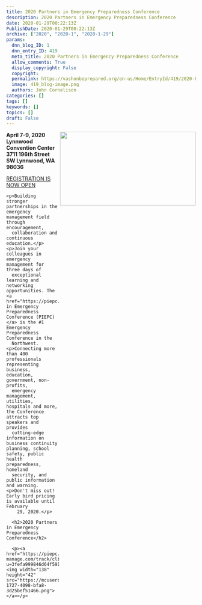 ```yaml
---
title: 2020 Partners in Emergency Preparedness Conference
description: 2020 Partners in Emergency Preparedness Conference
date: 2020-01-29T00:22:13Z
PublishDate: 2020-01-29T00:22:13Z
archive: ["2020", "2020-1", "2020-1-29"]
params:
  dnn_blog_ID: 1
  dnn_entry_ID: 419
  meta_title: 2020 Partners in Emergency Preparedness Conference
  allow_comments: True
  display_copyright: False
  copyright:
  permalink: https://vashonbeprepared.org/en-us/Home/EntryId/419/2020-Partners-in-Emergency-Preparedness-Conference
  image: 419_blog-image.png
  authors: John Cornelison
categories: []
tags: []
keywords: []
topics: []
draft: False
---
```


  <p><img width="361" height="196" align="right" style="float: right; display: inline;" src="https://gallery.mailchimp.com/3fefa999846d64f5918a8b4de/images/dad9f6cb-f77f-4c86-96cc-8ab5d87c6685.png">
    <p><strong>April 7-9, 2020<br><strong>Lynnwood Convention Center<br><strong>3711 196th Street SW <strong>Lynnwood, WA 98036</strong></strong></strong></strong></p>
    <p><a href="https://piepc.org/2020-conference-registration/" target="_blank">REGISTRATION IS NOW OPEN</a></p>

    <p>Building stronger partnerships in the emergency management field through encouragement,
      collaboration and continuous education.</p>
    <p>Join your colleagues in emergency management for three days of
      exceptional learning and networking opportunities. The <a href="https://piepc.org/">Partners in Emergency Preparedness Conference (PIEPC)</a> is the #1 Emergency Preparedness Conference in the
      Northwest. <p>Connecting more than 400 professionals representing business, education, government, non-profits,
      emergency management, utilities, hospitals and more, the Conference attracts top speakers and provides
      cutting-edge information on business continuity planning, school safety, public health preparedness, homeland
      security, and public information and warning.<p>Don't miss out! Early bird pricing is available until February
        29, 2020.</p>

      <h2>2020 Partners in Emergency Preparedness Conference</h2>

      <p><a href="https://piepc.us20.list-manage.com/track/click?u=3fefa999846d64f5918a8b4de&amp;id=c197a46b9f&amp;e=a067a42de8"><img width="138" height="42" src="https://mcusercontent.com/3fefa999846d64f5918a8b4de/images/653b3bdc-1727-4098-bfa8-3d25bef51466.png"></a></p>
